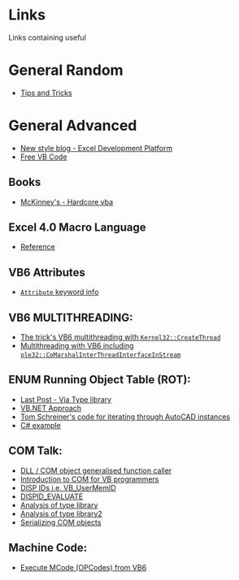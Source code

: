 # Links

Links containing useful



# General Random

* [Tips and Tricks](http://www.devx.com/tips/multimedia/visual-basic/)

# General Advanced

* [New style blog - Excel Development Platform](http://exceldevelopmentplatform.blogspot.com/)
* [Free VB Code](http://www.freevbcode.com)

## Books

* [McKinney's - Hardcore vba](http://vb.mvps.org/hardweb/mckinney.htm)

## Excel 4.0 Macro Language
* [Reference](https://d13ot9o61jdzpp.cloudfront.net/files/Excel%204.0%20Macro%20Functions%20Reference.pdf)

## VB6 Attributes

* [`Attribute` keyword info](https://stackoverflow.com/questions/33648764/what-does-the-attribute-keyword-do-in-vb6)

## VB6 MULTITHREADING:

* [The trick's VB6 multithreading with `Kernel32::CreateThread`](http://www.vbforums.com/showthread.php?788327-VB6-Multithreading-in-VB6-part-1)
* [Multithreading with VB6 including `ole32::CoMarshalInterThreadInterfaceInStream`](http://www.freevbcode.com/ShowCode.asp?ID=1287#A%20Quick%20Review%20Of%20Multithreading)

## ENUM Running Object Table (ROT):

* [Last Post - Via Type library](http://www.vbforums.com/showthread.php?410736-Iterating-the-ROT-!)
* [VB.NET Approach](https://hk.saowen.com/a/3cea58a630c5e2946b30c8d367cd334d20f9319462c410f90d35021d883de96d)
* [Tom Schreiner's code for iterating through AutoCAD instances](https://www.mrexcel.com/forum/excel-questions/238257-loop-through-processes-2.html)
* [C# example](https://adndevblog.typepad.com/autocad/2013/12/accessing-com-applications-from-the-running-object-table.html)

## COM Talk:

* [DLL / COM object generalised function caller](http://www.vbforums.com/showthread.php?781595-VB6-Call-Functions-By-Pointer-(Universall-DLL-Calls))
* [Introduction to COM for VB programmers](http://www1.idc.ac.il/ed/An%20introduction%20to%20COM%20for%20VB%20programmers.htm)
* [DISP IDs i.e. VB_UserMemID](https://docs.microsoft.com/en-us/previous-versions/windows/embedded/ms864423(v%3Dmsdn.10))
* [DISPID_EVALUATE](http://www.vbforums.com/showthread.php?862105-FYI-How-to-impl-DISPID_EVALUATE-in-VB6)
* [Analysis of type library](http://www.vbforums.com/showthread.php?800045-Undocumented-Function-using-VBA6-Dll&p=4902755&viewfull=1#post4902755) 
* [Analysis of type library2](http://www.vbforums.com/showthread.php?799593) 
* [Serializing COM objects](http://exceldevelopmentplatform.blogspot.com/2018/12/vba-persistence-use-lset-to-serialise.html)

## Machine Code:

* [Execute MCode (OPCodes) from VB6](http://www.freevbcode.com/ShowCode.asp?ID=1863)
